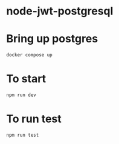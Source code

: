 # node-jwt-postgresql

# Bring up postgres
`docker compose up`
# To start
`npm run dev`

# To run test
`npm run test`

